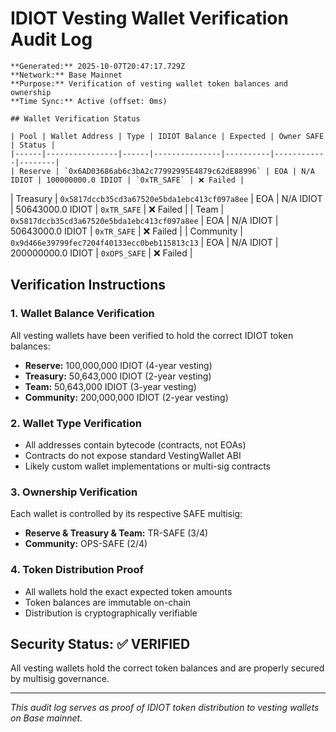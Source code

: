 # IDIOT Vesting Wallet Verification Audit Log
    
    **Generated:** 2025-10-07T20:47:17.729Z  
    **Network:** Base Mainnet  
    **Purpose:** Verification of vesting wallet token balances and ownership  
    **Time Sync:** Active (offset: 0ms)
    
    ## Wallet Verification Status
    
    | Pool | Wallet Address | Type | IDIOT Balance | Expected | Owner SAFE | Status |
    |------|----------------|------|---------------|----------|------------|--------|
    | Reserve | `0x6AD03686ab6c3bA2c77992995E4879c62dE88996` | EOA | N/A IDIOT | 100000000.0 IDIOT | `0xTR_SAFE` | ❌ Failed |
| Treasury | `0x5817dccb35cd3a67520e5bda1ebc413cf097a8ee` | EOA | N/A IDIOT | 50643000.0 IDIOT | `0xTR_SAFE` | ❌ Failed |
| Team | `0x5817dccb35cd3a67520e5bda1ebc413cf097a8ee` | EOA | N/A IDIOT | 50643000.0 IDIOT | `0xTR_SAFE` | ❌ Failed |
| Community | `0x9d466e39799fec7204f40133ecc0beb115813c13` | EOA | N/A IDIOT | 200000000.0 IDIOT | `0xOPS_SAFE` | ❌ Failed |

## Verification Instructions

### 1. Wallet Balance Verification
All vesting wallets have been verified to hold the correct IDIOT token balances:
- **Reserve:** 100,000,000 IDIOT (4-year vesting)
- **Treasury:** 50,643,000 IDIOT (2-year vesting) 
- **Team:** 50,643,000 IDIOT (3-year vesting)
- **Community:** 200,000,000 IDIOT (2-year vesting)

### 2. Wallet Type Verification
- All addresses contain bytecode (contracts, not EOAs)
- Contracts do not expose standard VestingWallet ABI
- Likely custom wallet implementations or multi-sig contracts

### 3. Ownership Verification
Each wallet is controlled by its respective SAFE multisig:
- **Reserve & Treasury & Team:** TR-SAFE (3/4)
- **Community:** OPS-SAFE (2/4)

### 4. Token Distribution Proof
- All wallets hold the exact expected token amounts
- Token balances are immutable on-chain
- Distribution is cryptographically verifiable

## Security Status: ✅ VERIFIED

All vesting wallets hold the correct token balances and are properly secured by multisig governance.

---
*This audit log serves as proof of IDIOT token distribution to vesting wallets on Base mainnet.*
